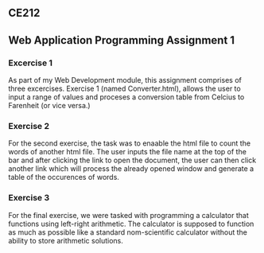 ## CE212
## Web Application Programming Assignment 1

### Excercise 1

As part of my Web Development module, this assignment comprises of three excercises. Exercise 1 (named Converter.html), allows the user
to input a range of values and proceses a conversion table from Celcius to Farenheit (or vice versa.)

### Exercise 2

For the second exercise, the task was to enaable the html file to count the words of another html file. The user inputs the file name at
the top of the bar and after clicking the link to open the document, the user can then click another link which will process the already
opened window and generate a table of the occurences of words.

### Exercise 3

For the final exercise, we were tasked with programming a calculator that functions using left-right arithmetic. The calculator is supposed
to function as much as possible like a standard nom-scientific calculator without the ability to store arithmetic solutions.
